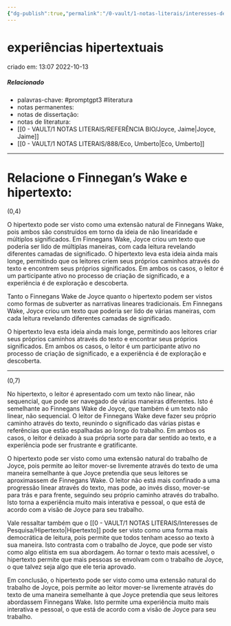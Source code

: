 ```yaml
---
{"dg-publish":true,"permalink":"/0-vault/1-notas-literais/interesses-de-pesquisa/experiencias-hipertextuais/","tags":["promptgpt3","literatura"],"dgHomeLink":true,"dgShowLocalGraph":true,"dgShowFileTree":true,"dgEnableSearch":true}
---
```


# experiências hipertextuais
criado em: 13:07 2022-10-13

##### Relacionado
- palavras-chave: #promptgpt3 #literatura 
- notas permanentes: 
- notas de dissertação:
- notas de literatura: 
- [[0 - VAULT/1 NOTAS LITERAIS/REFERÊNCIA BIO/Joyce, Jaime\|Joyce, Jaime]]
- [[0 - VAULT/1 NOTAS LITERAIS/888/Eco, Umberto\|Eco, Umberto]]

---
# Relacione o Finnegan’s Wake e hipertexto:
(0,4)

O hipertexto pode ser visto como uma extensão natural de Finnegans Wake, pois ambos são construídos em torno da ideia de não linearidade e múltiplos significados. Em Finnegans Wake, Joyce criou um texto que poderia ser lido de múltiplas maneiras, com cada leitura revelando diferentes camadas de significado. O hipertexto leva esta ideia ainda mais longe, permitindo que os leitores criem seus próprios caminhos através do texto e encontrem seus próprios significados. Em ambos os casos, o leitor é um participante ativo no processo de criação de significado, e a experiência é de exploração e descoberta.

Tanto o Finnegans Wake de Joyce quanto o hipertexto podem ser vistos como formas de subverter as narrativas lineares tradicionais. Em Finnegans Wake, Joyce criou um texto que poderia ser lido de várias maneiras, com cada leitura revelando diferentes camadas de significado. 

O hipertexto leva esta ideia ainda mais longe, permitindo aos leitores criar seus próprios caminhos através do texto e encontrar seus próprios significados. Em ambos os casos, o leitor é um participante ativo no processo de criação de significado, e a experiência é de exploração e descoberta.

---
(0,7)

No hipertexto, o leitor é apresentado com um texto não linear, não sequencial, que pode ser navegado de várias maneiras diferentes. Isto é semelhante ao Finnegans Wake de Joyce, que também é um texto não linear, não sequencial. O leitor de Finnegans Wake deve fazer seu próprio caminho através do texto, reunindo o significado das várias pistas e referências que estão espalhadas ao longo do trabalho. Em ambos os casos, o leitor é deixado à sua própria sorte para dar sentido ao texto, e a experiência pode ser frustrante e gratificante.

O hipertexto pode ser visto como uma extensão natural do trabalho de Joyce, pois permite ao leitor mover-se livremente através do texto de uma maneira semelhante à que Joyce pretendia que seus leitores se aproximassem de Finnegans Wake. O leitor não está mais confinado a uma progressão linear através do texto, mas pode, ao invés disso, mover-se para trás e para frente, seguindo seu próprio caminho através do trabalho. Isto torna a experiência muito mais interativa e pessoal, o que está de acordo com a visão de Joyce para seu trabalho.

Vale ressaltar também que o [[0 - VAULT/1 NOTAS LITERAIS/Interesses de Pesquisa/Hipertexto\|Hipertexto]] pode ser visto como uma forma mais democrática de leitura, pois permite que todos tenham acesso ao texto à sua maneira. Isto contrasta com o trabalho de Joyce, que pode ser visto como algo elitista em sua abordagem. Ao tornar o texto mais acessível, o hipertexto permite que mais pessoas se envolvam com o trabalho de Joyce, o que talvez seja algo que ele teria aprovado.

Em conclusão, o hipertexto pode ser visto como uma extensão natural do trabalho de Joyce, pois permite ao leitor mover-se livremente através do texto de uma maneira semelhante à que Joyce pretendia que seus leitores abordassem Finnegans Wake. Isto permite uma experiência muito mais interativa e pessoal, o que está de acordo com a visão de Joyce para seu trabalho.